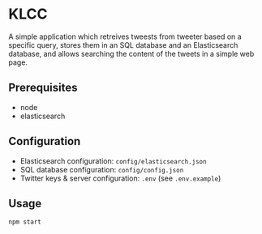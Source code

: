 KLCC
====

A simple application which retreives tweests from tweeter based on a specific query, stores them in an SQL database and an Elasticsearch database, and allows searching the content of the tweets in a simple web page.

## Prerequisites

- node
- elasticsearch

## Configuration

- Elasticsearch configuration: `config/elasticsearch.json`
- SQL database configuration: `config/config.json`
- Twitter keys & server configuration: `.env` (see `.env.example`)

## Usage
`npm start`
